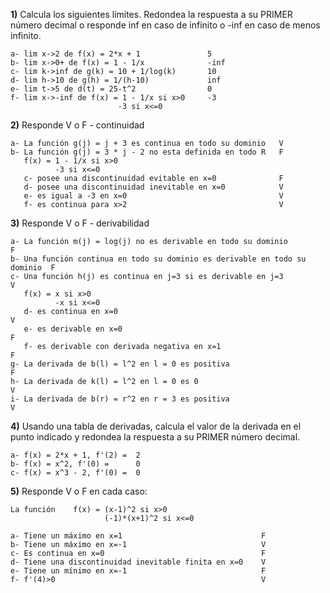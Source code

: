 
**1)** Calcula los siguientes límites. Redondea la respuesta a su PRIMER número decimal o responde inf en caso de infinito o -inf en caso de menos infinito.

    a- lim x->2 de f(x) = 2*x + 1               5
    b- lim x->0+ de f(x) = 1 - 1/x              -inf
    c- lim k->inf de g(k) = 10 + 1/log(k)       10
    d- lim h->10 de g(h) = 1/(h-10)             inf
    e- lim t->5 de d(t) = 25-t^2                0
    f- lim x->-inf de f(x) = 1 - 1/x si x>0     -3
                            -3 si x<=0


**2)** Responde V o F - continuidad

    a- La función g(j) = j + 3 es continua en todo su dominio   V
    b- La función g(j) = 3 * j - 2 no esta definida en todo R   F
       f(x) = 1 - 1/x si x>0
              -3 si x<=0
       c- posee una discontinuidad evitable en x=0              F
       d- posee una discontinuidad inevitable en x=0            V
       e- es igual a -3 en x=0                                  V
       f- es continua para x>2                                  V

**3)** Responde V o F - derivabilidad

    a- La función m(j) = log(j) no es derivable en todo su dominio              F
    b- Una función continua en todo su dominio es derivable en todo su dominio  F
    c- Una función h(j) es continua en j=3 si es derivable en j=3               V
       f(x) = x si x>0
              -x si x<=0
       d- es continua en x=0                                                    V
       e- es derivable en x=0                                                   F
       f- es derivable con derivada negativa en x=1                             F
    g- La derivada de b(l) = l^2 en l = 0 es positiva                           F
    h- La derivada de k(l) = l^2 en l = 0 es 0                                  V
    i- La derivada de b(r) = r^2 en r = 3 es positiva                           V

**4)** Usando una tabla de derivadas, calcula el valor de la derivada en el punto indicado y redondea la respuesta a su PRIMER número decimal.

    a- f(x) = 2*x + 1, f'(2) =  2
    b- f(x) = x^2, f'(0) =      0
    c- f(x) = x^3 - 2, f'(0) =  0

    
**5)** Responde V o F en cada caso:

    La función    f(x) = (x-1)^2 si x>0
                         (-1)*(x+1)^2 si x<=0
    
    a- Tiene un máximo en x=1                               F
    b- Tiene un máximo en x=-1                              V
    c- Es continua en x=0                                   F
    d- Tiene una discontinuidad inevitable finita en x=0    V
    e- Tiene un mínimo en x=-1                              F
    f- f'(4)>0                                              V
